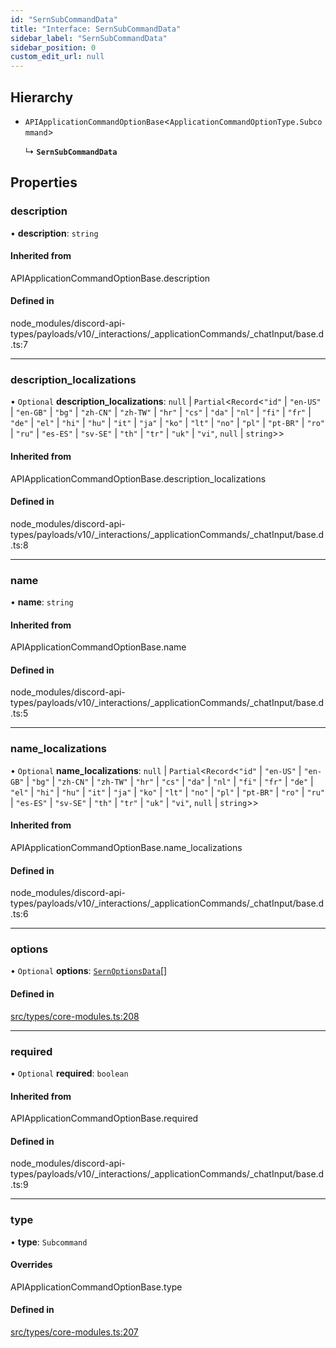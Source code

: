 ```yaml
---
id: "SernSubCommandData"
title: "Interface: SernSubCommandData"
sidebar_label: "SernSubCommandData"
sidebar_position: 0
custom_edit_url: null
---
```


## Hierarchy

- `APIApplicationCommandOptionBase`<`ApplicationCommandOptionType.Subcommand`\>

  ↳ **`SernSubCommandData`**

## Properties

### description

• **description**: `string`

#### Inherited from

APIApplicationCommandOptionBase.description

#### Defined in

node_modules/discord-api-types/payloads/v10/_interactions/_applicationCommands/_chatInput/base.d.ts:7

___

### description\_localizations

• `Optional` **description\_localizations**: ``null`` \| `Partial`<`Record`<``"id"`` \| ``"en-US"`` \| ``"en-GB"`` \| ``"bg"`` \| ``"zh-CN"`` \| ``"zh-TW"`` \| ``"hr"`` \| ``"cs"`` \| ``"da"`` \| ``"nl"`` \| ``"fi"`` \| ``"fr"`` \| ``"de"`` \| ``"el"`` \| ``"hi"`` \| ``"hu"`` \| ``"it"`` \| ``"ja"`` \| ``"ko"`` \| ``"lt"`` \| ``"no"`` \| ``"pl"`` \| ``"pt-BR"`` \| ``"ro"`` \| ``"ru"`` \| ``"es-ES"`` \| ``"sv-SE"`` \| ``"th"`` \| ``"tr"`` \| ``"uk"`` \| ``"vi"``, ``null`` \| `string`\>\>

#### Inherited from

APIApplicationCommandOptionBase.description\_localizations

#### Defined in

node_modules/discord-api-types/payloads/v10/_interactions/_applicationCommands/_chatInput/base.d.ts:8

___

### name

• **name**: `string`

#### Inherited from

APIApplicationCommandOptionBase.name

#### Defined in

node_modules/discord-api-types/payloads/v10/_interactions/_applicationCommands/_chatInput/base.d.ts:5

___

### name\_localizations

• `Optional` **name\_localizations**: ``null`` \| `Partial`<`Record`<``"id"`` \| ``"en-US"`` \| ``"en-GB"`` \| ``"bg"`` \| ``"zh-CN"`` \| ``"zh-TW"`` \| ``"hr"`` \| ``"cs"`` \| ``"da"`` \| ``"nl"`` \| ``"fi"`` \| ``"fr"`` \| ``"de"`` \| ``"el"`` \| ``"hi"`` \| ``"hu"`` \| ``"it"`` \| ``"ja"`` \| ``"ko"`` \| ``"lt"`` \| ``"no"`` \| ``"pl"`` \| ``"pt-BR"`` \| ``"ro"`` \| ``"ru"`` \| ``"es-ES"`` \| ``"sv-SE"`` \| ``"th"`` \| ``"tr"`` \| ``"uk"`` \| ``"vi"``, ``null`` \| `string`\>\>

#### Inherited from

APIApplicationCommandOptionBase.name\_localizations

#### Defined in

node_modules/discord-api-types/payloads/v10/_interactions/_applicationCommands/_chatInput/base.d.ts:6

___

### options

• `Optional` **options**: [`SernOptionsData`](../modules.md#sernoptionsdata)[]

#### Defined in

[src/types/core-modules.ts:208](https://github.com/sern-handler/handler/blob/e1059f9/src/types/core-modules.ts#L208)

___

### required

• `Optional` **required**: `boolean`

#### Inherited from

APIApplicationCommandOptionBase.required

#### Defined in

node_modules/discord-api-types/payloads/v10/_interactions/_applicationCommands/_chatInput/base.d.ts:9

___

### type

• **type**: `Subcommand`

#### Overrides

APIApplicationCommandOptionBase.type

#### Defined in

[src/types/core-modules.ts:207](https://github.com/sern-handler/handler/blob/e1059f9/src/types/core-modules.ts#L207)
